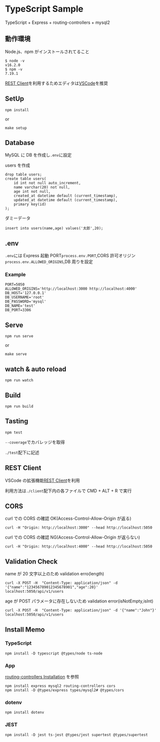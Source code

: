 # TypeScript Sample

TypeScript + Express + routing-controllers + mysql2

## 動作環境

Node.js、npm がインストールされてること

```
$ node -v
v16.2.0
$ npm -v
7.19.1
```

[REST Client](https://marketplace.visualstudio.com/items?itemName=humao.rest-client)を利用するためエディタは[VSCode](https://azure.microsoft.com/ja-jp/products/visual-studio-code/)を推奨

## SetUp

```
npm install
```

or

```
make setup
```

## Database

MySQL に DB を作成し`.env`に設定

users を作成

```
drop table users;
create table users(
    id int not null auto_increment,
    name varchar(20) not null,
    age int not null,
    created_at datetime default (current_timestamp),
    updated_at datetime default (current_timestamp),
    primary key(id)
);
```

ダミーデータ

```
insert into users(name,age) values('太郎',20);
```

## .env

`.env`には Express 起動 PORT`process.env.PORT`,CORS 許可オリジン`process.env.ALLOWED_ORIGINS`,DB 周りを設定

### Example

```
PORT=5050
ALLOWED_ORIGINS='http://localhost:3000 http://localhost:4000'
DB_HOST='127.0.0.1'
DB_USERNAME='root'
DB_PASSWORD='mysql'
DB_NAME='test'
DB_PORT=3306
```

## Serve

```
npm run serve
```

or

```
make serve
```

## watch & auto reload

```
npm run watch
```

## Build

```
npm run build
```

## Tasting

```
npm test
```

`--coverage`でカバレッジを取得

`./test`配下に記述

## REST Client

VSCode の拡張機能[REST Client](https://marketplace.visualstudio.com/items?itemName=humao.rest-client)を利用

利用方法は`./client`配下内の各ファイルで CMD + ALT + R で実行

## CORS

curl での CORS の確認 OK(Access-Control-Allow-Origin が返る)

```
curl -H "Origin: http://localhost:3000" --head http://localhost:5050
```

curl での CORS の確認 NG(Access-Control-Allow-Origin が返らない)

```
curl -H "Origin: http://localhost:4000" --head http://localhost:5050
```

## Validation Check

name が 20 文字以上のため validation erro(length)

```
curl -X POST -H  "Content-Type: application/json" -d '{"name":"123456789012345678901","age":20}' localhost:5050/api/v1/users
```

age が POST パラメータに存在しないため validation error(isNotEmpty,isInt)

```
curl -X POST -H  "Content-Type: application/json" -d '{"name":"John"}' localhost:5050/api/v1/users
```

## Install Memo

### TypeScript

```
npm install -D typescript @types/node ts-node
```

### App

[routing-controllers Installation](https://github.com/typestack/routing-controllers) を参照

```
npm install express mysql2 routing-controllers cors
npm install -D @types/express types/mysql2# @types/cors
```

### dotenv

```
npm install dotenv
```

### JEST

```
npm install -D jest ts-jest @types/jest supertest @types/supertest
```
